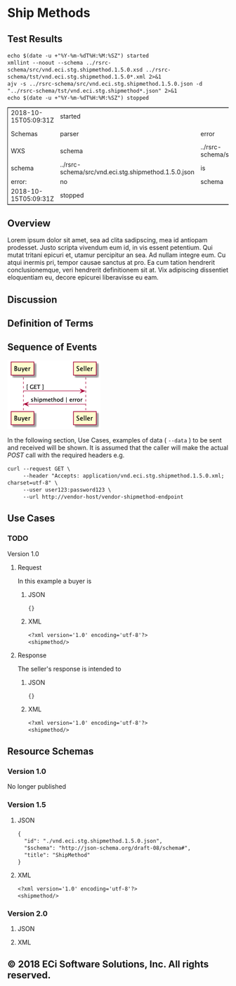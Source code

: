 

# Ship Methods


## Test Results

    echo $(date -u +"%Y-%m-%dT%H:%M:%SZ") started
    xmllint --noout --schema ../rsrc-schema/src/vnd.eci.stg.shipmethod.1.5.0.xsd ../rsrc-schema/tst/vnd.eci.stg.shipmethod.1.5.0*.xml 2>&1
    ajv -s ../rsrc-schema/src/vnd.eci.stg.shipmethod.1.5.0.json -d "../rsrc-schema/tst/vnd.eci.stg.shipmethod*.json" 2>&1
    echo $(date -u +"%Y-%m-%dT%H:%M:%SZ") stopped

<table border="2" cellspacing="0" cellpadding="6" rules="groups" frame="hsides">


<colgroup>
<col  class="org-left" />

<col  class="org-left" />

<col  class="org-left" />

<col  class="org-left" />

<col  class="org-left" />

<col  class="org-left" />

<col  class="org-left" />

<col  class="org-left" />

<col  class="org-left" />

<col  class="org-left" />

<col  class="org-left" />

<col  class="org-left" />

<col  class="org-left" />
</colgroup>
<tbody>
<tr>
<td class="org-left">2018-10-15T05:09:31Z</td>
<td class="org-left">started</td>
<td class="org-left">&#xa0;</td>
<td class="org-left">&#xa0;</td>
<td class="org-left">&#xa0;</td>
<td class="org-left">&#xa0;</td>
<td class="org-left">&#xa0;</td>
<td class="org-left">&#xa0;</td>
<td class="org-left">&#xa0;</td>
<td class="org-left">&#xa0;</td>
<td class="org-left">&#xa0;</td>
<td class="org-left">&#xa0;</td>
<td class="org-left">&#xa0;</td>
</tr>


<tr>
<td class="org-left">Schemas</td>
<td class="org-left">parser</td>
<td class="org-left">error</td>
<td class="org-left">:</td>
<td class="org-left">The</td>
<td class="org-left">XML</td>
<td class="org-left">document</td>
<td class="org-left">'../rsrc-schema/src/vnd.eci.stg.shipmethod.1.5.0.xsd'</td>
<td class="org-left">is</td>
<td class="org-left">not</td>
<td class="org-left">a</td>
<td class="org-left">schema</td>
<td class="org-left">document.</td>
</tr>


<tr>
<td class="org-left">WXS</td>
<td class="org-left">schema</td>
<td class="org-left">../rsrc-schema/src/vnd.eci.stg.shipmethod.1.5.0.xsd</td>
<td class="org-left">failed</td>
<td class="org-left">to</td>
<td class="org-left">compile</td>
<td class="org-left">&#xa0;</td>
<td class="org-left">&#xa0;</td>
<td class="org-left">&#xa0;</td>
<td class="org-left">&#xa0;</td>
<td class="org-left">&#xa0;</td>
<td class="org-left">&#xa0;</td>
<td class="org-left">&#xa0;</td>
</tr>


<tr>
<td class="org-left">schema</td>
<td class="org-left">../rsrc-schema/src/vnd.eci.stg.shipmethod.1.5.0.json</td>
<td class="org-left">is</td>
<td class="org-left">invalid</td>
<td class="org-left">&#xa0;</td>
<td class="org-left">&#xa0;</td>
<td class="org-left">&#xa0;</td>
<td class="org-left">&#xa0;</td>
<td class="org-left">&#xa0;</td>
<td class="org-left">&#xa0;</td>
<td class="org-left">&#xa0;</td>
<td class="org-left">&#xa0;</td>
<td class="org-left">&#xa0;</td>
</tr>


<tr>
<td class="org-left">error:</td>
<td class="org-left">no</td>
<td class="org-left">schema</td>
<td class="org-left">with</td>
<td class="org-left">key</td>
<td class="org-left">or</td>
<td class="org-left">ref</td>
<td class="org-left"><http://json-schema.org/draft-08/schema>#</td>
<td class="org-left">&#xa0;</td>
<td class="org-left">&#xa0;</td>
<td class="org-left">&#xa0;</td>
<td class="org-left">&#xa0;</td>
<td class="org-left">&#xa0;</td>
</tr>


<tr>
<td class="org-left">2018-10-15T05:09:31Z</td>
<td class="org-left">stopped</td>
<td class="org-left">&#xa0;</td>
<td class="org-left">&#xa0;</td>
<td class="org-left">&#xa0;</td>
<td class="org-left">&#xa0;</td>
<td class="org-left">&#xa0;</td>
<td class="org-left">&#xa0;</td>
<td class="org-left">&#xa0;</td>
<td class="org-left">&#xa0;</td>
<td class="org-left">&#xa0;</td>
<td class="org-left">&#xa0;</td>
<td class="org-left">&#xa0;</td>
</tr>
</tbody>
</table>


## Overview

Lorem ipsum dolor sit amet, sea ad clita sadipscing, mea id antiopam prodesset. Justo scripta vivendum eum id, in vis essent petentium. Qui mutat tritani epicuri et, utamur percipitur an sea. Ad nullam integre eum. Cu atqui inermis pri, tempor causae sanctus at pro. Ea cum tation hendrerit conclusionemque, veri hendrerit definitionem sit at. Vix adipiscing dissentiet eloquentiam eu, decore epicurei liberavisse eu eam.


## Discussion


## Definition of Terms


## Sequence of Events

![img](../images/shipmethod-sequence.puml.png)

In the following section, Use Cases, examples of data ( `--data` ) to be sent and
received will be shown. It is assumed that the caller will make the actual *POST*
call with the required headers e.g.

    curl --request GET \
         --header "Accepts: application/vnd.eci.stg.shipmethod.1.5.0.xml; charset=utf-8" \
         --user user123:password123 \
         --url http://vendor-host/vendor-shipmethod-endpoint


## Use Cases


### TODO

Version 1.0

1.  Request

    In this example a buyer is

    1.  JSON

            {}

    2.  XML

            <?xml version='1.0' encoding='utf-8'?>
            <shipmethod/>

2.  Response

    The seller's response is intended to

    1.  JSON

            {}

    2.  XML

            <?xml version='1.0' encoding='utf-8'?>
            <shipmethod/>


## Resource Schemas


### Version 1.0

No longer published


### Version 1.5

1.  JSON

        {
          "id": "./vnd.eci.stg.shipmethod.1.5.0.json",
          "$schema": "http://json-schema.org/draft-08/schema#",
          "title": "ShipMethod"
        }

2.  XML

        <?xml version='1.0' encoding='utf-8'?>
        <shipmethod/>


### Version 2.0

1.  JSON

2.  XML


## © 2018 ECi Software Solutions, Inc. All rights reserved.
